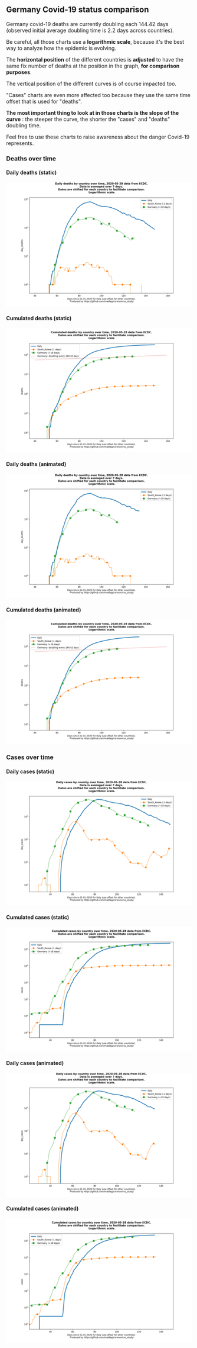 ## Germany Covid-19 status comparison 

Germany covid-19 deaths are currently doubling each 144.42 days (observed initial average doubling time is 2.2 days across countries).



Be careful, all those charts use a **logarithmic scale**, because it's the best way to analyze how the epidemic is evolving.
 
The **horizontal position** of the different countries is **adjusted** to have the same fix number of deaths at the position in the graph, **for comparison purposes**.

The vertical position of the different curves is of course impacted too.

"Cases" charts are even more affected too because they use the same time offset that is used for "deaths".

**The most important thing to look at in those charts is the slope of the curve** : the steeper the curve, the shorter the "cases" and "deaths" doubling time.

Feel free to use these charts to raise awareness about the danger Covid-19 represents. 


 
### Deaths over time
 
#### Daily deaths (static)
![Germany covid-19 daily deaths static chart](https://raw.githubusercontent.com/madlag/coronavirus_study/master/notebooks/graphs/2020-05-28/countries/Germany/2020-05-28_Germany_day_deaths.png "Germany covid-19 day_deaths static chart")   
 
#### Cumulated deaths (static)
![Germany covid-19 cumulated deaths static chart](https://raw.githubusercontent.com/madlag/coronavirus_study/master/notebooks/graphs/2020-05-28/countries/Germany/2020-05-28_Germany_deaths.png "Germany covid-19 deaths static chart")   
 
#### Daily deaths (animated)
![Germany covid-19 daily deaths animated chart](https://raw.githubusercontent.com/madlag/coronavirus_study/master/notebooks/graphs/2020-05-28/countries/Germany/2020-05-28_Germany_day_deaths.gif "Germany covid-19 day_deaths animated chart")   
 
#### Cumulated deaths (animated)
![Germany covid-19 cumulated deaths animated chart](https://raw.githubusercontent.com/madlag/coronavirus_study/master/notebooks/graphs/2020-05-28/countries/Germany/2020-05-28_Germany_deaths.gif "Germany covid-19 deaths animated chart")   

 
### Cases over time
 
#### Daily cases (static)
![Germany covid-19 daily cases static chart](https://raw.githubusercontent.com/madlag/coronavirus_study/master/notebooks/graphs/2020-05-28/countries/Germany/2020-05-28_Germany_day_cases.png "Germany covid-19 day_cases static chart")   
 
#### Cumulated cases (static)
![Germany covid-19 cumulated cases static chart](https://raw.githubusercontent.com/madlag/coronavirus_study/master/notebooks/graphs/2020-05-28/countries/Germany/2020-05-28_Germany_cases.png "Germany covid-19 cases static chart")   
 
#### Daily cases (animated)
![Germany covid-19 daily cases animated chart](https://raw.githubusercontent.com/madlag/coronavirus_study/master/notebooks/graphs/2020-05-28/countries/Germany/2020-05-28_Germany_day_cases.gif "Germany covid-19 day_cases animated chart")   
 
#### Cumulated cases (animated)
![Germany covid-19 cumulated cases animated chart](https://raw.githubusercontent.com/madlag/coronavirus_study/master/notebooks/graphs/2020-05-28/countries/Germany/2020-05-28_Germany_cases.gif "Germany covid-19 cases animated chart")   

